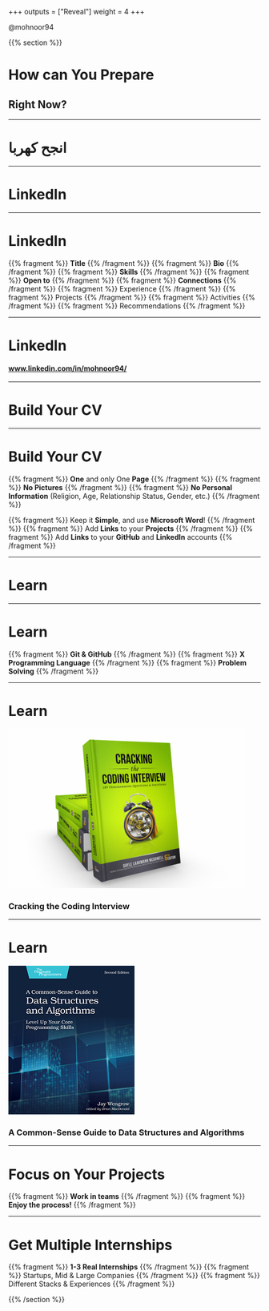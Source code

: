 +++
outputs = ["Reveal"]
weight = 4
+++


<p class="twitter">@mohnoor94</p>

{{% section %}}

# How can You Prepare
## Right Now?

---

# انجح كهربا

---
# LinkedIn
---

# LinkedIn

{{% fragment %}} **Title** {{% /fragment %}}
{{% fragment %}} **Bio** {{% /fragment %}}
{{% fragment %}} **Skills** {{% /fragment %}}
{{% fragment %}} **Open to** {{% /fragment %}}
{{% fragment %}} **Connections** {{% /fragment %}}
{{% fragment %}} Experience {{% /fragment %}}
{{% fragment %}} Projects {{% /fragment %}}
{{% fragment %}} Activities {{% /fragment %}}
{{% fragment %}} Recommendations {{% /fragment %}}

---

# LinkedIn

####  www.linkedin.com/in/mohnoor94/

---

# Build Your CV

---

# Build Your CV
{{% fragment %}} **One** and only One **Page** {{% /fragment %}}
{{% fragment %}} **No Pictures** {{% /fragment %}}
{{% fragment %}} **No Personal Information** (Religion, Age, Relationship Status, Gender, etc.) {{% /fragment %}}

{{% fragment %}} Keep it **Simple**, and use **Microsoft Word**! {{% /fragment %}}
{{% fragment %}} Add **Links** to your **Projects** {{% /fragment %}}
{{% fragment %}} Add **Links** to your **GitHub** and **LinkedIn** accounts {{% /fragment %}}


---

# Learn

---

# Learn
{{% fragment %}} **Git & GitHub** {{% /fragment %}}
{{% fragment %}} **X Programming Language** {{% /fragment %}}
{{% fragment %}} **Problem Solving** {{% /fragment %}}

---

# Learn
<img class="r-stretch" src="pics/cracking-the-coding-interview.png" alt="Cracking the Coding Interview">

### Cracking the Coding Interview

---
# Learn
<img class="r-stretch" src="pics/common-sense-guide-ds.jpg" alt="A Common-Sense Guide to Data Structures and Algorithms: Level Up Your Core Programming Skills">

### A Common-Sense Guide to Data Structures and Algorithms


---

# Focus on Your Projects
{{% fragment %}} **Work in teams** {{% /fragment %}}
{{% fragment %}} **Enjoy the process!** {{% /fragment %}}


---

# Get Multiple Internships
{{% fragment %}} **1-3 Real Internships** {{% /fragment %}}
{{% fragment %}} Startups, Mid & Large Companies {{% /fragment %}}
{{% fragment %}} Different Stacks & Experiences {{% /fragment %}}

{{% /section %}}
